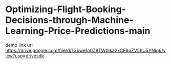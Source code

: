 # Optimizing-Flight-Booking-Decisions-through-Machine-Learning-Price-Predictions-main
demo link url
https://drive.google.com/file/d/1Gbwe1o0Z8TW0Ika2xCF8oZV5hU5YNIq6/view?usp=drivesdk
